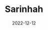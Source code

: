 ---
title: "Sarinhah"
date: "2022-12-12"
img: "a_cute_girl_swimming_through_deep_space__synthwave__lighting__award_winning__wearing_a_cute_intricat_Seed-4337107_Steps-25_Guidance-13.4.jpeg"
---